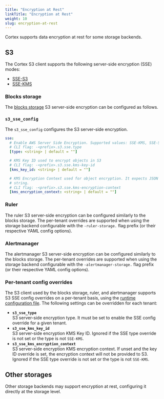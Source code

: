 ```yaml
---
title: "Encryption at Rest"
linkTitle: "Encryption at Rest"
weight: 10
slug: encryption-at-rest
---
```


Cortex supports data encryption at rest for some storage backends.

## S3

The Cortex S3 client supports the following server-side encryption (SSE) modes:

- [SSE-S3](https://docs.aws.amazon.com/AmazonS3/latest/dev/UsingServerSideEncryption.html)
- [SSE-KMS](https://docs.aws.amazon.com/AmazonS3/latest/dev/UsingKMSEncryption.html)

### Blocks storage

The [blocks storage](../blocks-storage/_index.md) S3 server-side encryption can be configured as follows.

### `s3_sse_config`

The `s3_sse_config` configures the S3 server-side encryption.

```yaml
sse:
  # Enable AWS Server Side Encryption. Supported values: SSE-KMS, SSE-S3.
  # CLI flag: -<prefix>.s3.sse.type
  [type: <string> | default = ""]

  # KMS Key ID used to encrypt objects in S3
  # CLI flag: -<prefix>.s3.sse.kms-key-id
  [kms_key_id: <string> | default = ""]

  # KMS Encryption Context used for object encryption. It expects JSON formatted
  # string.
  # CLI flag: -<prefix>.s3.sse.kms-encryption-context
  [kms_encryption_context: <string> | default = ""]
```

### Ruler

The ruler S3 server-side encryption can be configured similarly to the blocks storage. The per-tenant overrides are supported when using the storage backend configurable with the `-ruler-storage.` flag prefix (or their respective YAML config options).

### Alertmanager

The alertmanager S3 server-side encryption can be configured similarly to the blocks storage. The per-tenant overrides are supported when using the storage backend configurable with the `-alertmanager-storage.` flag prefix (or their respective YAML config options).

### Per-tenant config overrides

The S3 client used by the blocks storage, ruler, and alertmanager supports S3 SSE config overrides on a per-tenant basis, using the [runtime configuration file](../configuration/arguments.md#runtime-configuration-file).
The following settings can be overridden for each tenant:

- **`s3_sse_type`**<br />
  S3 server-side encryption type. It must be set to enable the SSE config override for a given tenant.
- **`s3_sse_kms_key_id`**<br />
  S3 server-side encryption KMS Key ID. Ignored if the SSE type override is not set or the type is not `SSE-KMS`.
- **`s3_sse_kms_encryption_context`**<br />
  S3 server-side encryption KMS encryption context. If unset and the key ID override is set, the encryption context will not be provided to S3. Ignored if the SSE type override is not set or the type is not `SSE-KMS`.

## Other storages

Other storage backends may support encryption at rest, configuring it directly at the storage level.

